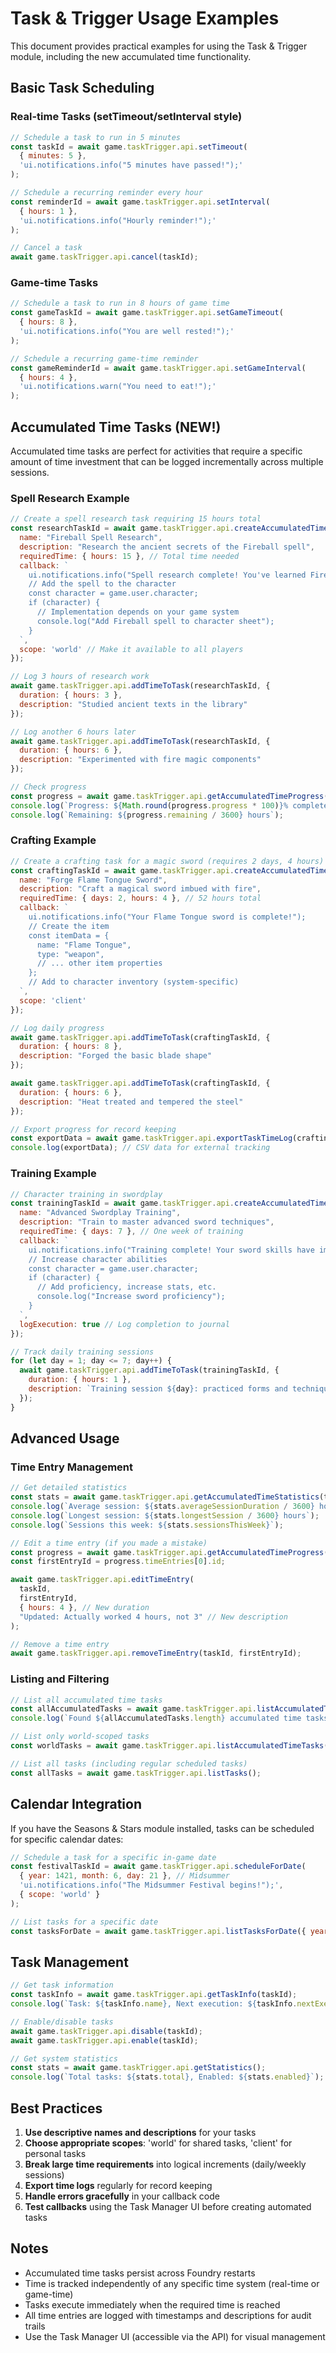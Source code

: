# Task & Trigger Usage Examples

This document provides practical examples for using the Task & Trigger module, including the new accumulated time functionality.

## Basic Task Scheduling

### Real-time Tasks (setTimeout/setInterval style)

```javascript
// Schedule a task to run in 5 minutes
const taskId = await game.taskTrigger.api.setTimeout(
  { minutes: 5 }, 
  'ui.notifications.info("5 minutes have passed!");'
);

// Schedule a recurring reminder every hour
const reminderId = await game.taskTrigger.api.setInterval(
  { hours: 1 }, 
  'ui.notifications.info("Hourly reminder!");'
);

// Cancel a task
await game.taskTrigger.api.cancel(taskId);
```

### Game-time Tasks

```javascript
// Schedule a task to run in 8 hours of game time
const gameTaskId = await game.taskTrigger.api.setGameTimeout(
  { hours: 8 }, 
  'ui.notifications.info("You are well rested!");'
);

// Schedule a recurring game-time reminder
const gameReminderId = await game.taskTrigger.api.setGameInterval(
  { hours: 4 }, 
  'ui.notifications.warn("You need to eat!");'
);
```

## Accumulated Time Tasks (NEW!)

Accumulated time tasks are perfect for activities that require a specific amount of time investment that can be logged incrementally across multiple sessions.

### Spell Research Example

```javascript
// Create a spell research task requiring 15 hours total
const researchTaskId = await game.taskTrigger.api.createAccumulatedTimeTask({
  name: "Fireball Spell Research",
  description: "Research the ancient secrets of the Fireball spell",
  requiredTime: { hours: 15 }, // Total time needed
  callback: `
    ui.notifications.info("Spell research complete! You've learned Fireball!");
    // Add the spell to the character
    const character = game.user.character;
    if (character) {
      // Implementation depends on your game system
      console.log("Add Fireball spell to character sheet");
    }
  `,
  scope: 'world' // Make it available to all players
});

// Log 3 hours of research work
await game.taskTrigger.api.addTimeToTask(researchTaskId, {
  duration: { hours: 3 },
  description: "Studied ancient texts in the library"
});

// Log another 6 hours later
await game.taskTrigger.api.addTimeToTask(researchTaskId, {
  duration: { hours: 6 },
  description: "Experimented with fire magic components"
});

// Check progress
const progress = await game.taskTrigger.api.getAccumulatedTimeProgress(researchTaskId);
console.log(`Progress: ${Math.round(progress.progress * 100)}% complete`);
console.log(`Remaining: ${progress.remaining / 3600} hours`);
```

### Crafting Example

```javascript
// Create a crafting task for a magic sword (requires 2 days, 4 hours)
const craftingTaskId = await game.taskTrigger.api.createAccumulatedTimeTask({
  name: "Forge Flame Tongue Sword",
  description: "Craft a magical sword imbued with fire",
  requiredTime: { days: 2, hours: 4 }, // 52 hours total
  callback: `
    ui.notifications.info("Your Flame Tongue sword is complete!");
    // Create the item
    const itemData = {
      name: "Flame Tongue",
      type: "weapon",
      // ... other item properties
    };
    // Add to character inventory (system-specific)
  `,
  scope: 'client'
});

// Log daily progress
await game.taskTrigger.api.addTimeToTask(craftingTaskId, {
  duration: { hours: 8 },
  description: "Forged the basic blade shape"
});

await game.taskTrigger.api.addTimeToTask(craftingTaskId, {
  duration: { hours: 6 },
  description: "Heat treated and tempered the steel"
});

// Export progress for record keeping
const exportData = await game.taskTrigger.api.exportTaskTimeLog(craftingTaskId, 'csv');
console.log(exportData); // CSV data for external tracking
```

### Training Example

```javascript
// Character training in swordplay
const trainingTaskId = await game.taskTrigger.api.createAccumulatedTimeTask({
  name: "Advanced Swordplay Training",
  description: "Train to master advanced sword techniques",
  requiredTime: { days: 7 }, // One week of training
  callback: `
    ui.notifications.info("Training complete! Your sword skills have improved!");
    // Increase character abilities
    const character = game.user.character;
    if (character) {
      // Add proficiency, increase stats, etc.
      console.log("Increase sword proficiency");
    }
  `,
  logExecution: true // Log completion to journal
});

// Track daily training sessions
for (let day = 1; day <= 7; day++) {
  await game.taskTrigger.api.addTimeToTask(trainingTaskId, {
    duration: { hours: 1 },
    description: `Training session ${day}: practiced forms and techniques`
  });
}
```

## Advanced Usage

### Time Entry Management

```javascript
// Get detailed statistics
const stats = await game.taskTrigger.api.getAccumulatedTimeStatistics(taskId);
console.log(`Average session: ${stats.averageSessionDuration / 3600} hours`);
console.log(`Longest session: ${stats.longestSession / 3600} hours`);
console.log(`Sessions this week: ${stats.sessionsThisWeek}`);

// Edit a time entry (if you made a mistake)
const progress = await game.taskTrigger.api.getAccumulatedTimeProgress(taskId);
const firstEntryId = progress.timeEntries[0].id;

await game.taskTrigger.api.editTimeEntry(
  taskId, 
  firstEntryId, 
  { hours: 4 }, // New duration
  "Updated: Actually worked 4 hours, not 3" // New description
);

// Remove a time entry
await game.taskTrigger.api.removeTimeEntry(taskId, firstEntryId);
```

### Listing and Filtering

```javascript
// List all accumulated time tasks
const allAccumulatedTasks = await game.taskTrigger.api.listAccumulatedTimeTasks();
console.log(`Found ${allAccumulatedTasks.length} accumulated time tasks`);

// List only world-scoped tasks
const worldTasks = await game.taskTrigger.api.listAccumulatedTimeTasks('world');

// List all tasks (including regular scheduled tasks)
const allTasks = await game.taskTrigger.api.listTasks();
```

## Calendar Integration

If you have the Seasons & Stars module installed, tasks can be scheduled for specific calendar dates:

```javascript
// Schedule a task for a specific in-game date
const festivalTaskId = await game.taskTrigger.api.scheduleForDate(
  { year: 1421, month: 6, day: 21 }, // Midsummer
  'ui.notifications.info("The Midsummer Festival begins!");',
  { scope: 'world' }
);

// List tasks for a specific date
const tasksForDate = await game.taskTrigger.api.listTasksForDate({ year: 1421, month: 6, day: 21 });
```

## Task Management

```javascript
// Get task information
const taskInfo = await game.taskTrigger.api.getTaskInfo(taskId);
console.log(`Task: ${taskInfo.name}, Next execution: ${taskInfo.nextExecution}`);

// Enable/disable tasks
await game.taskTrigger.api.disable(taskId);
await game.taskTrigger.api.enable(taskId);

// Get system statistics
const stats = await game.taskTrigger.api.getStatistics();
console.log(`Total tasks: ${stats.total}, Enabled: ${stats.enabled}`);
```

## Best Practices

1. **Use descriptive names and descriptions** for your tasks
2. **Choose appropriate scopes**: 'world' for shared tasks, 'client' for personal tasks
3. **Break large time requirements** into logical increments (daily/weekly sessions)
4. **Export time logs** regularly for record keeping
5. **Handle errors gracefully** in your callback code
6. **Test callbacks** using the Task Manager UI before creating automated tasks

## Notes

- Accumulated time tasks persist across Foundry restarts
- Time is tracked independently of any specific time system (real-time or game-time)
- Tasks execute immediately when the required time is reached
- All time entries are logged with timestamps and descriptions for audit trails
- Use the Task Manager UI (accessible via the API) for visual management